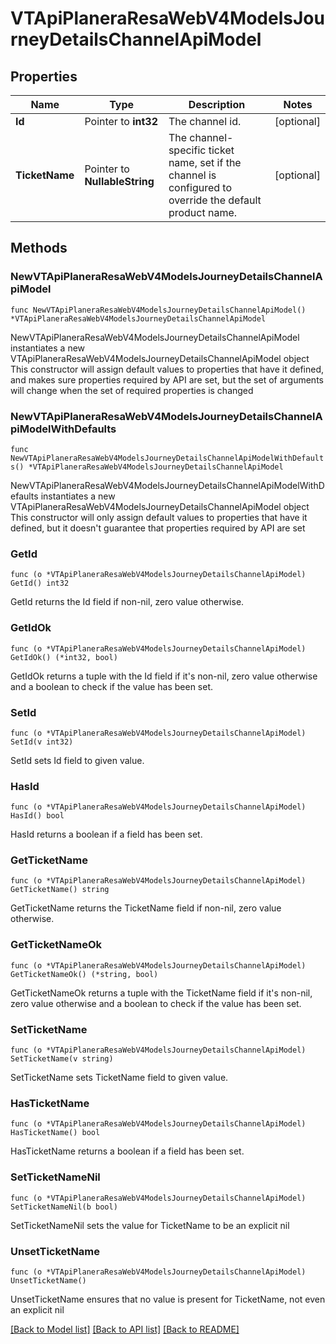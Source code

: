 # VTApiPlaneraResaWebV4ModelsJourneyDetailsChannelApiModel

## Properties

Name | Type | Description | Notes
------------ | ------------- | ------------- | -------------
**Id** | Pointer to **int32** | The channel id. | [optional] 
**TicketName** | Pointer to **NullableString** | The channel-specific ticket name, set if the channel is configured to override the default  product name. | [optional] 

## Methods

### NewVTApiPlaneraResaWebV4ModelsJourneyDetailsChannelApiModel

`func NewVTApiPlaneraResaWebV4ModelsJourneyDetailsChannelApiModel() *VTApiPlaneraResaWebV4ModelsJourneyDetailsChannelApiModel`

NewVTApiPlaneraResaWebV4ModelsJourneyDetailsChannelApiModel instantiates a new VTApiPlaneraResaWebV4ModelsJourneyDetailsChannelApiModel object
This constructor will assign default values to properties that have it defined,
and makes sure properties required by API are set, but the set of arguments
will change when the set of required properties is changed

### NewVTApiPlaneraResaWebV4ModelsJourneyDetailsChannelApiModelWithDefaults

`func NewVTApiPlaneraResaWebV4ModelsJourneyDetailsChannelApiModelWithDefaults() *VTApiPlaneraResaWebV4ModelsJourneyDetailsChannelApiModel`

NewVTApiPlaneraResaWebV4ModelsJourneyDetailsChannelApiModelWithDefaults instantiates a new VTApiPlaneraResaWebV4ModelsJourneyDetailsChannelApiModel object
This constructor will only assign default values to properties that have it defined,
but it doesn't guarantee that properties required by API are set

### GetId

`func (o *VTApiPlaneraResaWebV4ModelsJourneyDetailsChannelApiModel) GetId() int32`

GetId returns the Id field if non-nil, zero value otherwise.

### GetIdOk

`func (o *VTApiPlaneraResaWebV4ModelsJourneyDetailsChannelApiModel) GetIdOk() (*int32, bool)`

GetIdOk returns a tuple with the Id field if it's non-nil, zero value otherwise
and a boolean to check if the value has been set.

### SetId

`func (o *VTApiPlaneraResaWebV4ModelsJourneyDetailsChannelApiModel) SetId(v int32)`

SetId sets Id field to given value.

### HasId

`func (o *VTApiPlaneraResaWebV4ModelsJourneyDetailsChannelApiModel) HasId() bool`

HasId returns a boolean if a field has been set.

### GetTicketName

`func (o *VTApiPlaneraResaWebV4ModelsJourneyDetailsChannelApiModel) GetTicketName() string`

GetTicketName returns the TicketName field if non-nil, zero value otherwise.

### GetTicketNameOk

`func (o *VTApiPlaneraResaWebV4ModelsJourneyDetailsChannelApiModel) GetTicketNameOk() (*string, bool)`

GetTicketNameOk returns a tuple with the TicketName field if it's non-nil, zero value otherwise
and a boolean to check if the value has been set.

### SetTicketName

`func (o *VTApiPlaneraResaWebV4ModelsJourneyDetailsChannelApiModel) SetTicketName(v string)`

SetTicketName sets TicketName field to given value.

### HasTicketName

`func (o *VTApiPlaneraResaWebV4ModelsJourneyDetailsChannelApiModel) HasTicketName() bool`

HasTicketName returns a boolean if a field has been set.

### SetTicketNameNil

`func (o *VTApiPlaneraResaWebV4ModelsJourneyDetailsChannelApiModel) SetTicketNameNil(b bool)`

 SetTicketNameNil sets the value for TicketName to be an explicit nil

### UnsetTicketName
`func (o *VTApiPlaneraResaWebV4ModelsJourneyDetailsChannelApiModel) UnsetTicketName()`

UnsetTicketName ensures that no value is present for TicketName, not even an explicit nil

[[Back to Model list]](../README.md#documentation-for-models) [[Back to API list]](../README.md#documentation-for-api-endpoints) [[Back to README]](../README.md)


